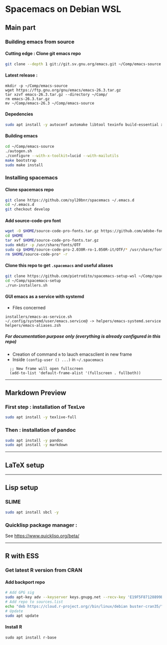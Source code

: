 # Spacemacs on Debian WSL #

## Main part ##

### Building emacs from source ###

#### Cutting edge : Clone git emacs repo ####

```bash
git clone --depth 1 git://git.sv.gnu.org/emacs.git ~/Comp/emacs-source
```

#### Latest release :

```
mkdir -p ~/Comp/emacs-source
wget https://ftp.gnu.org/gnu/emacs/emacs-26.3.tar.gz
tar xzvf emacs-26.3.tar.gz --directory ~/Comp/
rm emacs-26.3.tar.gz
mv ~/Comp/emacs-26.3 ~/Comp/emacs-source
```

#### Depedencies ####

```bash
sudo apt install -y autoconf automake libtool texinfo build-essential xorg-dev libgtk2.0-dev libjpeg-dev libncurses5-dev libdbus-1-dev libgif-dev libtiff-dev libm17n-dev libpng-dev librsvg2-dev libotf-dev libgnutls28-dev libxml2-dev
```
#### Building emacs ####

```bash
cd ~/Comp/emacs-source
./autogen.sh
./configure --with-x-toolkit=lucid --with-mailutils
make bootstrap
sudo make install
```

### Installing spacemacs ###

#### Clone spacemacs repo ####

```bash
git clone https://github.com/syl20bnr/spacemacs ~/.emacs.d
cd ~/.emacs.d
git checkout develop
```

#### Add source-code-pro font ####

```bash
wget -O $HOME/source-code-pro-fonts.tar.gz https://github.com/adobe-fonts/source-code-pro/archive/2.030R-ro/1.050R-it.tar.gz
cd $HOME
tar xvf $HOME/source-code-pro-fonts.tar.gz
sudo mkdir -p /usr/share/fonts/OTF
sudo cp $HOME/source-code-pro-2.030R-ro-1.050R-it/OTF/* /usr/share/fonts/OTF
rm $HOME/source-code-pro* -r
```

#### Clone this repo to get ``.spacemacs`` and useful aliases ####

```bash
git clone https://github.com/pietrodito/spacemacs-setup-wsl ~/Comp/spacemacs-setup-wsl
cd ~/Comp/spacemacs-setup
./run-installers.sh
```

#### GUI emacs as a service with systemd ####

* Files concerned
``` 
installers/emacs-as-service.sh
~/.config/systemd/user/emacs.service@ -> helpers/emacs-systemd.service
helpers/emacs-aliases.zsh
```

##### For documentation purpose only (everything is already configured in this repo) #####

* Creation of command ``m`` to lauch emacsclient in new frame
* Inside ``(config-user () ...)`` in ``~/.spacemacs``
```elisp
  ;; New frame will open fullscreen
  (add-to-list 'default-frame-alist '(fullscreen . fullboth))
```

___

## Markdown Preview ##

### First step : installation of TexLve
```bash
sudo apt install -y texlive-full
```
### Then : installation of pandoc
```bash
sudo apt install -y pandoc
sudo apt install -y markdown
```
---
## LaTeX setup


---
## Lisp setup

### SLIME
```bash
sudo apt install sbcl -y
```

### Quicklisp package manager :
See https://www.quicklisp.org/beta/


---
## R with ESS

### Get latest R version from CRAN
#### Add backport repo
``` bash
# Add GPG sig
sudo apt-key adv --keyserver keys.gnupg.net --recv-key 'E19F5F87128899B192B1A2C2AD5F960A256A04AF'
# Add repo to sources.list
echo "deb https://cloud.r-project.org//bin/linux/debian buster-cran35/" | sudo tee -a /etc/apt/sources.list
# Update
sudo apt update
```
#### Install R
```
sudo apt install r-base
```

